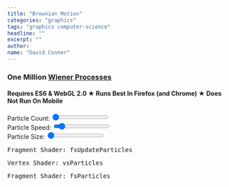 ```yaml
---
title: "Brownian Motion"
categories: "graphics"
tags: "graphics computer-science"
headline: ""
excerpt: ""
author:
name: "David Conner"
---
```


### One Million [Wiener Processes](https://en.wikipedia.org/wiki/Wiener_process)

####  Requires ES6 & WebGL 2.0 &#x2605; Runs Best In Firefox (and Chrome) &#x2605; Does Not Run On Mobile

<div class="row">
  <div class="col-sm-4">
    <label for="particle-count">Particle Count:</label>
    <input id="particle-count" type="range" min="1024" max="1048576" step="128" value="1024"/>
  </div>
  <div class="col-sm-4">
    <label for="particle-speed">Particle Speed:</label>
    <input id="particle-speed" type="range" min="0.025" max="10.0" step="0.025" value="1.0"/>
  </div>
  <div class="col-sm-4">
    <label for="particle-size">Particle Size:</label>
    <input id="particle-size" type="range" min="1.0" max="5.0" step="0.025" value="1.0"/>
  </div>
</div>

<pre class="highlight">Fragment Shader: fsUpdateParticles<code id="codeFsUpdateParticles"></code></pre>
<pre class="highlight">Vertex Shader: vsParticles<code id="codeVsParticles"></code></pre>
<pre class="highlight">Fragment Shader: fsParticles<code id="codeFsParticles"></code></pre>

<script type="x-shader/x-vertex" id="vsPass">layout(location = 0) in vec3 a_position;
layout(location = 1) in vec2 a_texcoord;

out vec2 v_st;
out vec3 v_position;

void main() {
  v_st = a_texcoord;
  v_position = a_position;
  gl_Position = vec4(a_position, 1.0);
}
</script>

<script type="x-shader/x-fragment" id="fsUpdateParticles">uniform vec2 resolution;
uniform ivec4 randomSeed;
uniform float particleSpeed;
uniform vec4 deltaTime;

uniform isampler2D particleRandoms;
uniform sampler2D particles;

in vec2 v_st;
in vec3 v_position;

layout(location = 0) out ivec4 random;
layout(location = 1) out vec4 particle;

const float maxInt = 2147483647.0;

void main() {
  vec2 uv = gl_FragCoord.xy / resolution.xy;

  // =======================================
  // Update Randoms
  // =======================================

  ivec4 randomTexel = texture(particleRandoms, uv);

  vec2 texelCoords[4];
  texelCoords[0] = mod(gl_FragCoord.xy + vec2( 0.0, -2.0), resolution.xy) / resolution.xy;
  texelCoords[1] = mod(gl_FragCoord.xy + vec2( 1.0,  0.0), resolution.xy) / resolution.xy;
  texelCoords[2] = mod(gl_FragCoord.xy + vec2( 0.0,  1.0), resolution.xy) / resolution.xy;
  texelCoords[3] = mod(gl_FragCoord.xy + vec2(-1.0,  1.0), resolution.xy) / resolution.xy;

  ivec4 texels[4];
  texels[0] = texture(particleRandoms, texelCoords[0]);
  texels[1] = texture(particleRandoms, texelCoords[1]);
  texels[2] = texture(particleRandoms, texelCoords[2]);
  texels[3] = texture(particleRandoms, texelCoords[3]);

  ivec4 newRandom = randomSeed ^ randomTexel ^ texels[0] ^ texels[1] ^ texels[2] ^ texels[3];
  random = newRandom;

  // =======================================
  // Update Particles
  // =======================================

  vec4 newRandomFloat = fract(vec4(newRandom) / maxInt + 0.5) - 0.5 ;
  particle = texture(particles, uv);
  particle.x += (particleSpeed * newRandomFloat.x * deltaTime.x / 1000.0);
  particle.y += (particleSpeed * newRandomFloat.y * deltaTime.x / 1000.0);
}
</script>

<script type="x-shader/x-vertex" id="vsParticles">uniform sampler2D particles;
uniform float particleSize;

layout(location = 0) in int a_index;

flat out int v_particleId;
out float v_pointSize;
out vec4 v_position;

const float maxInt = 2147483647.0;

void main()
{
  // textureSize must return ivec & texelFetch must accept ivec
  ivec2 texSize = textureSize(particles, 0);

  ivec2 texel = ivec2(a_index % texSize.x, a_index / texSize.x);
  vec4 pBasics = texelFetch(particles, texel, 0);

  v_particleId = a_index;
  v_position = vec4(pBasics.x, pBasics.y, 0.0, 1.0);
  v_pointSize = particleSize;

  gl_Position = v_position;
  gl_PointSize = v_pointSize;
}
</script>

<script type="x-shader/x-fragment" id="fsParticles">uniform vec2 resolution;
uniform sampler2D particleAttributes;

flat in int v_particleId;
in vec4 v_position;
in float v_pointSize;

out vec4 color;

void main()
{
  ivec2 texSize = textureSize(particleAttributes, 0);
  ivec2 texel = ivec2(v_particleId % texSize.x, v_particleId / texSize.x);
  vec4 pAttr = texelFetch(particleAttributes, texel, 0);
  color = vec4(pAttr.r, pAttr.g, pAttr.b, 1.0);
}
</script>

<script type="text/javascript" src="/js/3d/2017-05-09-brownian-motion.es6.js"></script>

<script type="text/javascript">
  function pasteShaderToCodeBlock(shaderId, codeBlockId) {
    var shaderCode = document.getElementById(shaderId).textContent;
    var codeBlock = document.getElementById(codeBlockId);
    codeBlock.innerHTML = shaderCode;
    hljs.highlightBlock(codeBlock);
  }

  pasteShaderToCodeBlock('fsUpdateParticles', 'codeFsUpdateParticles');
  pasteShaderToCodeBlock('vsParticles', 'codeVsParticles');
  pasteShaderToCodeBlock('fsParticles', 'codeFsParticles');
</script>
